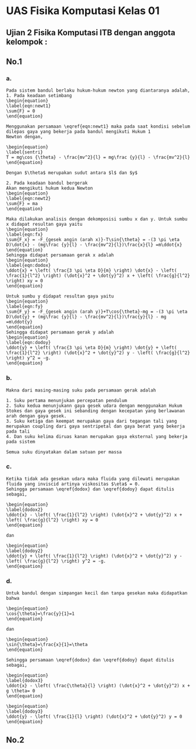 # UAS Fisika Komputasi Kelas 01
Ujian 2 Fisika Komputasi ITB dengan anggota kelompok :
- 

## No.1
### a.

    Pada sistem bandul berlaku hukum-hukum newton yang diantaranya adalah,
    1. Pada keadaan setimbang
    \begin{equation}
    \label{eqn:newt1}
    \sum{F} = 0
    \end{equation}

    Menggunakan persamaan \eqref{eqn:newt1} maka pada saat kondisi sebelum dilepas gaya yang bekerja pada bandul mengikuti Hukum 1           Newton dengan,

    \begin{equation}
    \label{sentri}
    T = mg\cos {\theta} - \frac{mv^2}{l} = mg\frac {y}{l} - \frac{mv^2}{l}
    \end{equation}

    Dengan $\theta$ merupakan sudut antara $l$ dan $y$
    
    2. Pada keadaan bandul bergerak
    Akan mengikuti hukum kedua Newton
    \begin{equation}
    \label{eqn:newt2}
    \sum{F} = ma
    \end{equation}
    
    Maka dilakukan analisis dengan dekomposisi sumbu x dan y. Untuk sumbu x didapat resultan gaya yaitu
    \begin{equation}
    \label{eqn:fx}
    \sum{F_x} = -F_{gesek angin (arah x)}-T\sin{\theta} = -(3 \pi \eta D)\dot{x} - (mg\frac {y}{l} - \frac{mv^2}{l})\frac{x}{l} =m\ddot{x}
    \end{equation}
    Sehingga didapat persamaan gerak x adalah
    \begin{equation}
    \label{eqn:dodox}
    \ddot{x} + \left( \frac{3 \pi \eta D}{m} \right) \dot{x} - \left( \frac{1}{l^2} \right) (\dot{x}^2 + \dot{y}^2) x + \left( \frac{g}{l^2} \right) xy = 0
    \end{equation}
    
    Untuk sumbu y didapat resultan gaya yaitu
    \begin{equation}
    \label{eqn:fy}
    \sum{F_y} = -F_{gesek angin (arah y)}+T\cos{\theta}-mg = -(3 \pi \eta D)\dot{y} + (mg\frac {y}{l} - \frac{mv^2}{l})\frac{y}{l} - mg =m\ddot{y}
    \end{equation}
    Sehingga didapat persamaan gerak y adalah
    \begin{equation}
    \label{eqn:dodoy}
    \ddot{y} + \left( \frac{3 \pi \eta D}{m} \right) \dot{y} + \left( \frac{1}{l^2} \right) (\dot{x}^2 + \dot{y}^2) y - \left( \frac{g}{l^2} \right) y^2 = -g.
    \end{equation}
    
### b.

    Makna dari masing-masing suku pada persamaan gerak adalah
    
    1. Suku pertama menunjukan percepatan pendulum
    2. Suku kedua menunjukann gaya gesek udara dengan menggunakan Hukum Stokes dan gaya gesek ini sebanding dengan kecepatan yang berlawanan arah dengan gaya gesek.
    3. Suku ketiga dan keempat merupakan gaya dari tegangan tali yang merupakan coupling dari gaya sentripetal dan gaya berat yang bekerja pada tali
    4. Dan suku kelima diruas kanan merupakan gaya eksternal yang bekerja pada sistem
    
    Semua suku dinyatakan dalam satuan per massa
    
### c.

    Ketika tidak ada gesekan udara maka fluida yang dilewati merupakan fluida yang inviscid artinya viskositas $\eta$ = 0.
    Sehingga persamaan \eqref{dodox} dan \eqref{dodoy} dapat ditulis sebagai,
    
    \begin{equation}
    \label{dodox2}
    \ddot{x} - \left( \frac{1}{l^2} \right) (\dot{x}^2 + \dot{y}^2) x + \left( \frac{g}{l^2} \right) xy = 0
    \end{equation}
    
    dan
    
    \begin{equation}
    \label{dodoy2}
    \ddot{y} + \left( \frac{1}{l^2} \right) (\dot{x}^2 + \dot{y}^2) y - \left( \frac{g}{l^2} \right) y^2 = -g.
    \end{equation}
    
### d.

    Untuk bandul dengan simpangan kecil dan tanpa gesekan maka didapatkan bahwa
    
    \begin{equation}
    \cos{\theta}=\frac{y}{1}=1
    \end{equation}
    
    dan
    
    \begin{equation}
    \sin{\theta}=\frac{x}{1}=\theta
    \end{equation}
    
    Sehingga persamaan \eqref{dodox} dan \eqref{dodoy} dapat ditulis sebagai,
    
    \begin{equation}
    \label{dodox3}
    \ddot{x} - \left( \frac{\theta}{l} \right) (\dot{x}^2 + \dot{y}^2) x + g \theta= 0
    \end{equation}
    
    \begin{equation}
    \label{dodoy3}
    \ddot{y} - \left( \frac{1}{l} \right) (\dot{x}^2 + \dot{y}^2) y = 0
    \end{equation}
    
## No.2
    





